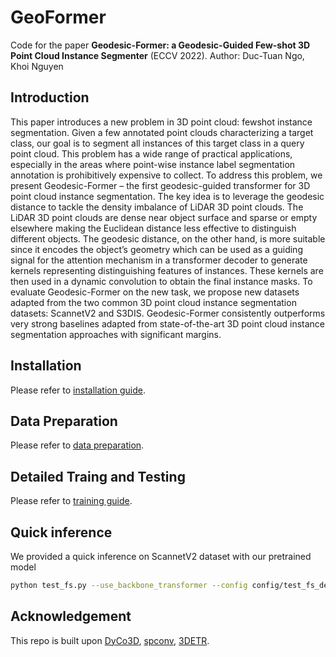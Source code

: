 # GeoFormer

Code for the paper **Geodesic-Former: a Geodesic-Guided Few-shot 3D Point Cloud Instance Segmenter** (ECCV 2022).
Author: Duc-Tuan Ngo, Khoi Nguyen
## Introduction
This paper introduces a new problem in 3D point cloud: fewshot instance segmentation. Given a few annotated point clouds characterizing a target class, our goal is to segment all instances of this target class in a query point cloud. This problem has a wide range of practical applications, especially in the areas where point-wise instance label segmentation annotation is prohibitively expensive to collect. To address this problem, we present Geodesic-Former – the first geodesic-guided transformer for 3D point cloud instance segmentation. The key idea is to leverage the geodesic distance to tackle the density imbalance of LiDAR 3D point clouds. The LiDAR 3D point clouds are dense near object surface and sparse or empty elsewhere making the Euclidean distance less effective to distinguish different objects. The geodesic distance, on the other hand, is more suitable since it encodes the object’s geometry which can be used as a guiding signal for the attention mechanism in a transformer decoder to generate kernels representing distinguishing features of instances. These kernels are then used in a dynamic convolution to obtain the final instance masks. To evaluate Geodesic-Former on the new task, we propose new datasets adapted from the two common 3D point cloud instance segmentation datasets: ScannetV2 and S3DIS. Geodesic-Former consistently outperforms very strong baselines adapted from state-of-the-art 3D point cloud instance segmentation approaches with significant margins.

## Installation
Please refer to [installation guide](docs/INSTALL.md).


## Data Preparation
Please refer to [data preparation](docs/DATA_PREPARATION.md).

## Detailed Traing and Testing
Please refer to [training guide](docs/TRAIN.md).

## Quick inference

We provided a quick inference on ScannetV2 dataset with our pretrained model

```bash
python test_fs.py --use_backbone_transformer --config config/test_fs_detr_scannet.yaml --output_path results/test --resume pretrains/geoformer_fs_scannet_fold0_best.pth
```
## Acknowledgement
This repo is built upon [DyCo3D](https://github.com/aim-uofa/DyCo3D), [spconv](https://github.com/traveller59/spconv), [3DETR](https://github.com/facebookresearch/3detr). 

